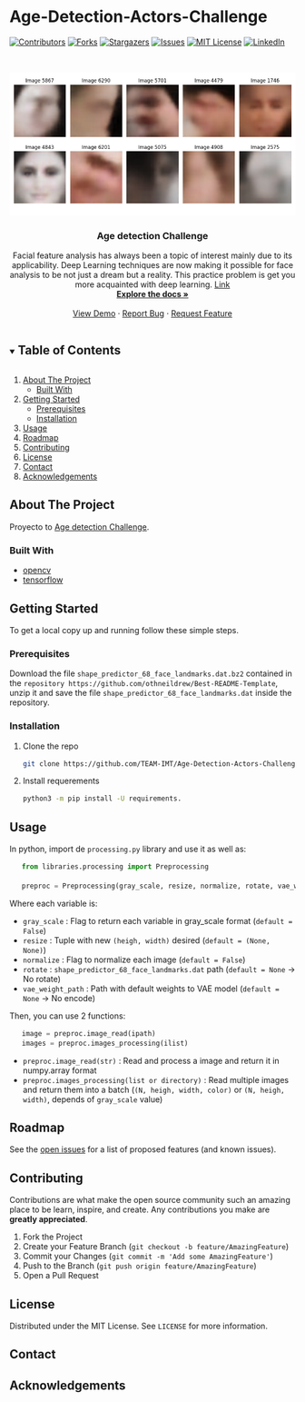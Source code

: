 # Age-Detection-Actors-Challenge

[![Contributors][contributors-shield]][contributors-url]
[![Forks][forks-shield]][forks-url]
[![Stargazers][stars-shield]][stars-url]
[![Issues][issues-shield]][issues-url]
[![MIT License][license-shield]][license-url]
[![LinkedIn][linkedin-shield]][linkedin-url]


<!-- PROJECT LOGO -->
<br />
<p align="center">
  <a href="https://github.com/daca1897/Age-Detection-Actors-Challenge">
    <img src="vae_results.png" alt="Logo" width="720" >
  </a>

  <h3 align="center"> Age detection Challenge </h3>

  <p align="center">
    Facial feature analysis has always been a topic of interest mainly due to its applicability. Deep Learning techniques are now making it possible for face analysis to be not just a dream but a reality. This practice problem is get you more acquainted with deep learning. <a href="https://datahack.analyticsvidhya.com/contest/practice-problem-age-detection"> Link
    <br />
    <a href="https://github.com/daca1897/Age-Detection-Actors-Challenge"><strong>Explore the docs »</strong></a>
    <br />
    <br />
    <a href="https://github.com/daca1897/Age-Detection-Actors-Challenge">View Demo</a>
    ·
    <a href="https://github.com/daca1897/Age-Detection-Actors-Challenge/issues">Report Bug</a>
    ·
    <a href="https://github.com/daca1897/Age-Detection-Actors-Challenge/issues">Request Feature</a>
  </p>
</p>


<!-- TABLE OF CONTENTS -->
<details open="open">
  <summary><h2 style="display: inline-block">Table of Contents</h2></summary>
  <ol>
    <li>
      <a href="#about-the-project">About The Project</a>
      <ul>
        <li><a href="#built-with">Built With</a></li>
      </ul>
    </li>
    <li>
      <a href="#getting-started">Getting Started</a>
      <ul>
        <li><a href="#prerequisites">Prerequisites</a></li>
        <li><a href="#installation">Installation</a></li>
      </ul>
    </li>
    <li><a href="#usage">Usage</a></li>
    <li><a href="#roadmap">Roadmap</a></li>
    <li><a href="#contributing">Contributing</a></li>
    <li><a href="#license">License</a></li>
    <li><a href="#contact">Contact</a></li>
    <li><a href="#acknowledgements">Acknowledgements</a></li>
  </ol>
</details>

<!-- ABOUT THE PROJECT -->
## About The Project
Proyecto to [Age detection Challenge](https://datahack.analyticsvidhya.com/contest/practice-problem-age-detection/#LeaderBoard).

### Built With
* [opencv](https://opencv.org/)
* [tensorflow](https://www.tensorflow.org/)

<!-- GETTING STARTED -->
## Getting Started
To get a local copy up and running follow these simple steps.

### Prerequisites
Download the file `shape_predictor_68_face_landmarks.dat.bz2` contained in the `repository https://github.com/othneildrew/Best-README-Template`, unzip it and save the file `shape_predictor_68_face_landmarks.dat` inside the repository.

### Installation

1. Clone the repo
   ```sh
   git clone https://github.com/TEAM-IMT/Age-Detection-Actors-Challenge.git
   ```
2. Install requerements
   ```sh
   python3 -m pip install -U requirements.
   ```

<!-- USAGE EXAMPLES -->
## Usage
In python, import de `processing.py` library and use it as well as:
```python
   from libraries.processing import Preprocessing

   preproc = Preprocessing(gray_scale, resize, normalize, rotate, vae_weight_path)
```

Where each variable is:
* `gray_scale` : Flag to return each variable in gray_scale format (`default = False`)
* `resize` : Tuple with new `(heigh, width)` desired (`default = (None, None)`)
* `normalize` : Flag to normalize each image (`default = False`)
* `rotate` : `shape_predictor_68_face_landmarks.dat` path (`default = None` -> No rotate)
* `vae_weight_path` : Path with default weights to VAE model (`default = None` -> No encode)

Then, you can use 2 functions:
```python
   image = preproc.image_read(ipath)
   images = preproc.images_processing(ilist)
```
* `preproc.image_read(str)` : Read and process a image and return it in numpy.array format
* `preproc.images_processing(list or directory)` : Read multiple images and return them into a batch (`(N, heigh, width, color)` or `(N, heigh, width)`, depends of `gray_scale` value)

<!-- ROADMAP -->
## Roadmap

See the [open issues](https://github.com/daca1897/Age-Detection-Actors-Challenge/issues) for a list of proposed features (and known issues).


<!-- CONTRIBUTING -->
## Contributing

Contributions are what make the open source community such an amazing place to be learn, inspire, and create. Any contributions you make are **greatly appreciated**.

1. Fork the Project
2. Create your Feature Branch (`git checkout -b feature/AmazingFeature`)
3. Commit your Changes (`git commit -m 'Add some AmazingFeature'`)
4. Push to the Branch (`git push origin feature/AmazingFeature`)
5. Open a Pull Request



<!-- LICENSE -->
## License

Distributed under the MIT License. See `LICENSE` for more information.



<!-- CONTACT -->
## Contact

<!-- Your Name - [@twitter_handle](https://twitter.com/twitter_handle) - email

Project Link: [https://github.com/github_username/repo_name](https://github.com/github_username/repo_name) -->


<!-- ACKNOWLEDGEMENTS -->
## Acknowledgements


<!-- MARKDOWN LINKS & IMAGES -->
<!-- https://www.markdownguide.org/basic-syntax/#reference-style-links -->
[contributors-shield]: https://img.shields.io/github/contributors/daca1897/Age-Detection-Actors-Challenge.svg?style=for-the-badge
[contributors-url]: https://github.com/daca1897/Age-Detection-Actors-Challenge/graphs/contributors
[forks-shield]: https://img.shields.io/github/forks/daca1897/Age-Detection-Actors-Challenge.svg?style=for-the-badge
[forks-url]: https://github.com/daca1897/Age-Detection-Actors-Challenge/network/members
[stars-shield]: https://img.shields.io/github/stars/daca1897/Age-Detection-Actors-Challenge.svg?style=for-the-badge
[stars-url]: https://github.com/daca1897/Age-Detection-Actors-Challenge/stargazers
[issues-shield]: https://img.shields.io/github/issues/daca1897/Age-Detection-Actors-Challenge.svg?style=for-the-badge
[issues-url]: https://github.com/daca1897/Age-Detection-Actors-Challenge/issues
[license-shield]: https://img.shields.io/github/license/daca1897/Age-Detection-Actors-Challenge.svg?style=for-the-badge
[license-url]: https://github.com/daca1897/Age-Detection-Actors-Challenge/blob/master/LICENSE.txt
[linkedin-shield]: https://img.shields.io/badge/-LinkedIn-black.svg?style=for-the-badge&logo=linkedin&colorB=555
[linkedin-url]: https://linkedin.com/in/github_username
